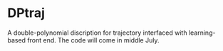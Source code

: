 # DPtraj
A double-polynomial discription for trajectory interfaced with learning-based front end.
The code will come in middle July.
